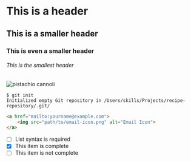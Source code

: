 # This is a header
## This is a smaller header
### This is even a smaller header
###### This is the smallest header

![pistachio cannoli](https://encrypted-tbn1.gstatic.com/shopping?q=tbn:ANd9GcRB13Q9ClVYfY-Yd8MSMpFLgLFGbtgeiXC04gQUClWn3NbHm1PRI2SHDPK3cqNx-dFyzpZjERbocbrUZgi6OS5Py7_NBnzzB7ehcMD7Uv8&usqp=CAE)
```
$ git init
Initialized empty Git repository in /Users/skills/Projects/recipe-repository/.git/
```
```html
<a href="mailto:yourname@example.com">
    <img src="path/to/email-icon.png" alt="Email Icon">
</a>
```
- [ ] List syntax is required
- [x] This item is complete
- [ ] This item is not complete
